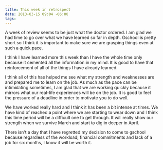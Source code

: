```yaml
---
title: This week in retrospect
date: 2013-03-15 09:04 -06:00
tags:
---
```


A week of review seems to be just what the doctor ordered. I am glad we had time to go over what we have learned so far in depth. Gschool is pretty short so I think it is important to make sure we are grasping things even at such a quick pace.

I think I have learned more this week than I have the whole time only because it cemented all the information in my mind. It is good to have that reinforcement of all of the things I have already learned.

I think all of this has helped me see what my strength and weaknesses are and prepared me to learn on the job. As much as the pace can be intimidating sometimes, I am glad that we are working quickly because it mirrors what our real-life experiences will be on the job. It is good to feel the pressure of a deadline in order to motivate you to do well.  

We have worked really hard and I think it has been a bit intense at times. We have kind of reached a point where we are starting to wear down and I think this time period will be a difficult one to get through. It will really show our strength when we survive March and start to dig in deeper in April. 

There isn't a day that I have regretted my decision to come to gschool because regardless of the workload, financial commitments and lack of a job for six months, I know it will be worth it.


